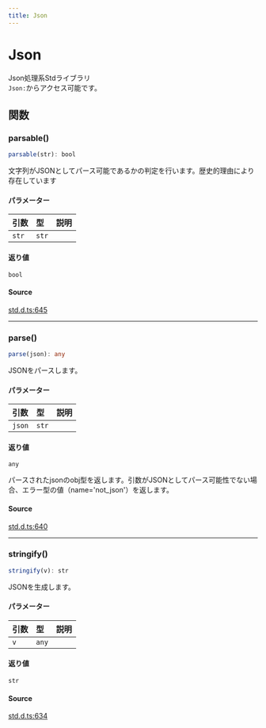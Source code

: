 ```yaml
---
title: Json
---
```


# Json

Json処理系Stdライブラリ\
`Json:`からアクセス可能です。

## 関数

### parsable()

```ts
parsable(str): bool
```

文字列がJSONとしてパース可能であるかの判定を行います。歴史的理由により存在しています

#### パラメーター

| 引数 | 型 | 説明 |
| :------ | :------ | :------ |
| `str` | `str` |  |

#### 返り値

`bool`

#### Source

[std.d.ts:645](https://github.com/slofp/aitslib/blob/c68ee63df45b36b0270b35442b084a226b762eeb/src/std.d.ts#L645)

***

### parse()

```ts
parse(json): any
```

JSONをパースします。

#### パラメーター

| 引数 | 型 | 説明 |
| :------ | :------ | :------ |
| `json` | `str` |  |

#### 返り値

`any`

パースされたjsonのobj型を返します。引数がJSONとしてパース可能性でない場合、エラー型の値（name='not_json'）を返します。

#### Source

[std.d.ts:640](https://github.com/slofp/aitslib/blob/c68ee63df45b36b0270b35442b084a226b762eeb/src/std.d.ts#L640)

***

### stringify()

```ts
stringify(v): str
```

JSONを生成します。

#### パラメーター

| 引数 | 型 | 説明 |
| :------ | :------ | :------ |
| `v` | `any` |  |

#### 返り値

`str`

#### Source

[std.d.ts:634](https://github.com/slofp/aitslib/blob/c68ee63df45b36b0270b35442b084a226b762eeb/src/std.d.ts#L634)
